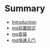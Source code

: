 # Summary

* [Introduction](README.md)
* [mq前置知识](doc/mq_pre_knowledge.md)
* [mq安装](doc/mq_install.md)
* [mq快速入门](doc/mq_quick_start.md)